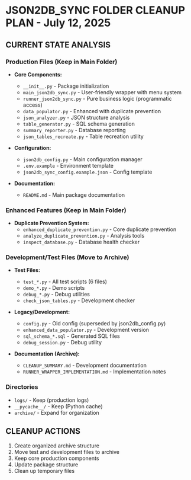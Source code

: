 # JSON2DB_SYNC FOLDER CLEANUP PLAN - July 12, 2025

## CURRENT STATE ANALYSIS

### Production Files (Keep in Main Folder)
- **Core Components:**
  - `__init__.py` - Package initialization
  - `main_json2db_sync.py` - User-friendly wrapper with menu system
  - `runner_json2db_sync.py` - Pure business logic (programmatic access)
  - `data_populator.py` - Enhanced with duplicate prevention
  - `json_analyzer.py` - JSON structure analysis
  - `table_generator.py` - SQL schema generation
  - `summary_reporter.py` - Database reporting
  - `json_tables_recreate.py` - Table recreation utility

- **Configuration:**
  - `json2db_config.py` - Main configuration manager
  - `.env.example` - Environment template
  - `json2db_sync_config.example.json` - Config template

- **Documentation:**
  - `README.md` - Main package documentation

### Enhanced Features (Keep in Main Folder)
- **Duplicate Prevention System:**
  - `enhanced_duplicate_prevention.py` - Core duplicate prevention
  - `analyze_duplicate_prevention.py` - Analysis tools
  - `inspect_database.py` - Database health checker

### Development/Test Files (Move to Archive)
- **Test Files:**
  - `test_*.py` - All test scripts (6 files)
  - `demo_*.py` - Demo scripts
  - `debug_*.py` - Debug utilities
  - `check_json_tables.py` - Development checker

- **Legacy/Development:**
  - `config.py` - Old config (superseded by json2db_config.py)
  - `enhanced_data_populator.py` - Development version
  - `sql_schema_*.sql` - Generated SQL files
  - `debug_session.py` - Debug utility

- **Documentation (Archive):**
  - `CLEANUP_SUMMARY.md` - Development documentation
  - `RUNNER_WRAPPER_IMPLEMENTATION.md` - Implementation notes

### Directories
- `logs/` - Keep (production logs)
- `__pycache__/` - Keep (Python cache)
- `archive/` - Expand for organization

## CLEANUP ACTIONS

1. Create organized archive structure
2. Move test and development files to archive
3. Keep core production components
4. Update package structure
5. Clean up temporary files
